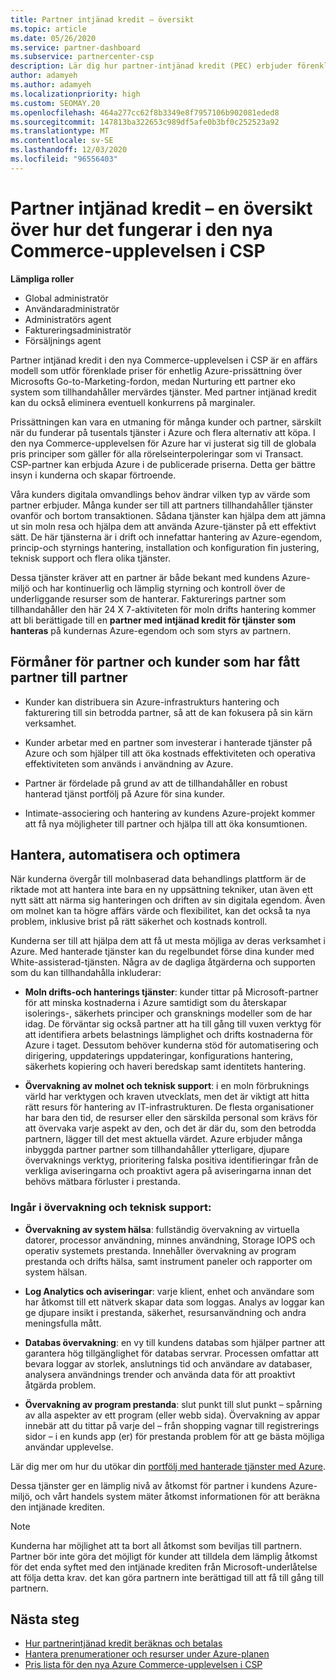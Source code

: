 ```yaml
---
title: Partner intjänad kredit – översikt
ms.topic: article
ms.date: 05/26/2020
ms.service: partner-dashboard
ms.subservice: partnercenter-csp
description: Lär dig hur partner-intjänad kredit (PEC) erbjuder förenklade, enhetliga Azure-priser och mervärdes tjänster, samtidigt som du bidrar till att undvika konkurrens på marginaler.
author: adamyeh
ms.author: adamyeh
ms.localizationpriority: high
ms.custom: SEOMAY.20
ms.openlocfilehash: 464a277cc62f8b3349e8f7957106b902081eded8
ms.sourcegitcommit: 147813ba322653c989df5afe0b3bf0c252523a92
ms.translationtype: MT
ms.contentlocale: sv-SE
ms.lasthandoff: 12/03/2020
ms.locfileid: "96556403"
---
```

# <a name="partner-earned-credit---an-overview-of-how-it-works-in-the-new-commerce-experience-in-csp"></a>Partner intjänad kredit – en översikt över hur det fungerar i den nya Commerce-upplevelsen i CSP

**Lämpliga roller**

- Global administratör
- Användaradministratör
- Administratörs agent
- Faktureringsadministratör
- Försäljnings agent

Partner intjänad kredit i den nya Commerce-upplevelsen i CSP är en affärs modell som utför förenklade priser för enhetlig Azure-prissättning över Microsofts Go-to-Marketing-fordon, medan Nurturing ett partner eko system som tillhandahåller mervärdes tjänster. Med partner intjänad kredit kan du också eliminera eventuell konkurrens på marginaler.

Prissättningen kan vara en utmaning för många kunder och partner, särskilt när du funderar på tusentals tjänster i Azure och flera alternativ att köpa. I den nya Commerce-upplevelsen för Azure har vi justerat sig till de globala pris principer som gäller för alla rörelseinterpoleringar som vi Transact. CSP-partner kan erbjuda Azure i de publicerade priserna. Detta ger bättre insyn i kunderna och skapar förtroende.

Våra kunders digitala omvandlings behov ändrar vilken typ av värde som partner erbjuder. Många kunder ser till att partners tillhandahåller tjänster ovanför och bortom transaktionen. Sådana tjänster kan hjälpa dem att jämna ut sin moln resa och hjälpa dem att använda Azure-tjänster på ett effektivt sätt. De här tjänsterna är i drift och innefattar hantering av Azure-egendom, princip-och styrnings hantering, installation och konfiguration fin justering, teknisk support och flera olika tjänster. 

Dessa tjänster kräver att en partner är både bekant med kundens Azure-miljö och har kontinuerlig och lämplig styrning och kontroll över de underliggande resurser som de hanterar. Fakturerings partner som tillhandahåller den här 24 X 7-aktiviteten för moln drifts hantering kommer att bli berättigade till en **partner med intjänad kredit för tjänster som hanteras** på kundernas Azure-egendom och som styrs av partnern.


## <a name="benefits-of-the-partner-earned-credit-for-partners-and-customers"></a>Förmåner för partner och kunder som har fått partner till partner

- Kunder kan distribuera sin Azure-infrastrukturs hantering och fakturering till sin betrodda partner, så att de kan fokusera på sin kärn verksamhet.

- Kunder arbetar med en partner som investerar i hanterade tjänster på Azure och som hjälper till att öka kostnads effektiviteten och operativa effektiviteten som används i användning av Azure.

- Partner är fördelade på grund av att de tillhandahåller en robust hanterad tjänst portfölj på Azure för sina kunder.  

- Intimate-associering och hantering av kundens Azure-projekt kommer att få nya möjligheter till partner och hjälpa till att öka konsumtionen. 

## <a name="manage-automate-and-optimize"></a>Hantera, automatisera och optimera

När kunderna övergår till molnbaserad data behandlings plattform är de riktade mot att hantera inte bara en ny uppsättning tekniker, utan även ett nytt sätt att närma sig hanteringen och driften av sin digitala egendom. Även om molnet kan ta högre affärs värde och flexibilitet, kan det också ta nya problem, inklusive brist på rätt säkerhet och kostnads kontroll. 

Kunderna ser till att hjälpa dem att få ut mesta möjliga av deras verksamhet i Azure. Med hanterade tjänster kan du regelbundet förse dina kunder med White-assisterad-tjänsten. Några av de dagliga åtgärderna och supporten som du kan tillhandahålla inkluderar:

- **Moln drifts-och hanterings tjänster**: kunder tittar på Microsoft-partner för att minska kostnaderna i Azure samtidigt som du återskapar isolerings-, säkerhets principer och gransknings modeller som de har idag. De förväntar sig också partner att ha till gång till vuxen verktyg för att identifiera arbets belastnings lämplighet och drifts kostnaderna för Azure i taget. Dessutom behöver kunderna stöd för automatisering och dirigering, uppdaterings uppdateringar, konfigurations hantering, säkerhets kopiering och haveri beredskap samt identitets hantering. 

- **Övervakning av molnet och teknisk support**: i en moln förbruknings värld har verktygen och kraven utvecklats, men det är viktigt att hitta rätt resurs för hantering av IT-infrastrukturen. De flesta organisationer har bara den tid, de resurser eller den särskilda personal som krävs för att övervaka varje aspekt av den, och det är där du, som den betrodda partnern, lägger till det mest aktuella värdet. Azure erbjuder många inbyggda partner partner som tillhandahåller ytterligare, djupare övervaknings verktyg, prioritering falska positiva identifieringar från de verkliga aviseringarna och proaktivt agera på aviseringarna innan det behövs mätbara förluster i prestanda. 


### <a name="included-in-monitoring-and-technical-support"></a>Ingår i övervakning och teknisk support:

- **Övervakning av system hälsa**: fullständig övervakning av virtuella datorer, processor användning, minnes användning, Storage IOPS och operativ systemets prestanda. Innehåller övervakning av program prestanda och drifts hälsa, samt instrument paneler och rapporter om system hälsan.

- **Log Analytics och aviseringar**: varje klient, enhet och användare som har åtkomst till ett nätverk skapar data som loggas. Analys av loggar kan ge djupare insikt i prestanda, säkerhet, resursanvändning och andra meningsfulla mått.

- **Databas övervakning**: en vy till kundens databas som hjälper partner att garantera hög tillgänglighet för databas servrar. Processen omfattar att bevara loggar av storlek, anslutnings tid och användare av databaser, analysera användnings trender och använda data för att proaktivt åtgärda problem.

- **Övervakning av program prestanda**: slut punkt till slut punkt – spårning av alla aspekter av ett program (eller webb sida). Övervakning av appar innebär att du tittar på varje del – från shopping vagnar till registrerings sidor – i en kunds app (er) för prestanda problem för att ge bästa möjliga användar upplevelse.

Lär dig mer om hur du utökar din [portfölj med hanterade tjänster med Azure](https://partner.microsoft.com/campaigns/cloud-playbooks-thank-you).

Dessa tjänster ger en lämplig nivå av åtkomst för partner i kundens Azure-miljö, och vårt handels system mäter åtkomst informationen för att beräkna den intjänade krediten.  

>[!Note]
>Kunderna har möjlighet att ta bort all åtkomst som beviljas till partnern. Partner bör inte göra det möjligt för kunder att tilldela dem lämplig åtkomst för det enda syftet med den intjänade krediten från Microsoft-underlåtelse att följa detta krav. det kan göra partnern inte berättigad till att få till gång till partnern.

## <a name="next-steps"></a>Nästa steg

- [Hur partnerintjänad kredit beräknas och betalas](partner-earned-credit-explanation.md)
- [Hantera prenumerationer och resurser under Azure-planen](azure-plan-manage.md)
- [Pris lista för den nya Azure Commerce-upplevelsen i CSP](azure-plan-price-list.md)